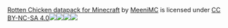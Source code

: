 [Rotten Chicken datapack for Minecraft][] by [MeeniMC][] is
licensed under [CC BY-NC-SA 4.0![][1]![][2]![][3]![][4]][5]

  [Rotten Chicken datapack for Minecraft]: https://github.com/Meeni-mc/rotten_chicken
  [MeeniMC]: https://github.com/Meeni-mc
  [1]: https://mirrors.creativecommons.org/presskit/icons/cc.svg?ref=chooser-v1
  [2]: https://mirrors.creativecommons.org/presskit/icons/by.svg?ref=chooser-v1
  [3]: https://mirrors.creativecommons.org/presskit/icons/nc.svg?ref=chooser-v1
  [4]: https://mirrors.creativecommons.org/presskit/icons/sa.svg?ref=chooser-v1
  [5]: https://creativecommons.org/licenses/by-nc-sa/4.0
